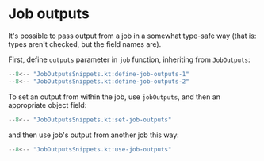 # Job outputs

It's possible to pass output from a job in a somewhat type-safe way (that is: types aren't checked, but the field names
are).

First, define `outputs` parameter in `job` function, inheriting from `JobOutputs`:

```kotlin hl_lines="4-7"
--8<-- "JobOutputsSnippets.kt:define-job-outputs-1"
--8<-- "JobOutputsSnippets.kt:define-job-outputs-2"
```

To set an output from within the job, use `jobOutputs`, and then an appropriate object field:

```kotlin
--8<-- "JobOutputsSnippets.kt:set-job-outputs"
```

and then use job's output from another job this way:

```kotlin hl_lines="9-10"
--8<-- "JobOutputsSnippets.kt:use-job-outputs"
```
